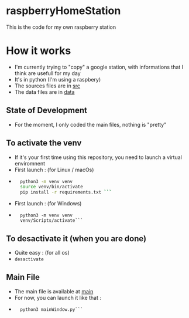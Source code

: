 # raspberryHomeStation
This is the code for my own raspberry station

# How it works 
- I'm currently trying to "copy" a google station, with informations that I think are usefull for my day 
- It's in python (I'm using a raspbery) 
- The sources files are in [src](src)
- The data files are in [data](data) 

## State of Development 
- For the moment, I only coded the main files, nothing is "pretty" 

## To activate the venv
- If it's your first time using this repository, you need to launch a virtual enviromnent 
- First launch : (for Linux / macOs)
- ```	bash 
	python3 -m venv venv
	source venv/bin/activate
	pip install -r requirements.txt ```
- First launch : (for Windows)
- ```	shell
	python3 -m venv venv 
	venv/Scripts/activate```

## To desactivate it (when you are done)
- Quite easy : (for all os)
- `desactivate`

## Main File 
- The main file is available at [main](src/mainWindow.py)
- For now, you can launch it like that : 
- ```	root/src
	python3 mainWindow.py```
